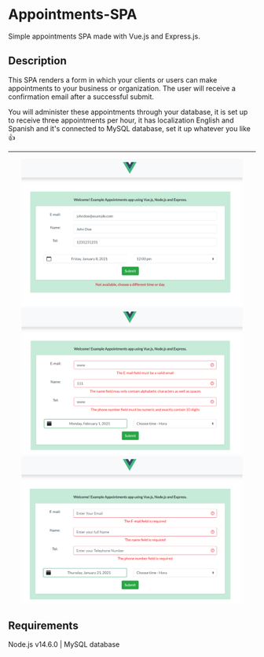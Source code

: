 # Appointments-SPA

Simple appointments SPA made with Vue.js and Express.js.

## Description

This SPA renders a form in which your clients or users can make appointments to your business or organization. The user will receive a confirmation email after a successful submit.

You will administer these appointments through your database, it is set up to receive three appointments per hour, it has localization English and Spanish and it's connected to MySQL database, set it up whatever you like :thumbsup:

---
<p align="center">
  <img src="client\src\assets\screenshot(1).png" width="450" alt="screenshot">
  <img src="client\src\assets\screenshot(2).png" width="450" alt="screenshot">
  <img src="client\src\assets\screenshot(3).png" width="450" alt="screenshot">
</p>

## Requirements

Node.js v14.6.0 | MySQL database

<!-- ## Installation

```javascript
npm run install

npm run dev
cd client
npm run start
``` -->